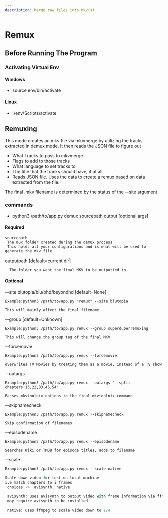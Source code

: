 ```yaml
---
description: Merge raw files into mkv(s)
---
```


# Remux



## Before Running The Program

### Activating Virtual Env

#### Windows

* source env/bin/activate

#### Linux

* .\env\Scripts\activate

## Remuxing

This mode creates an mkv file via mkvmerge by utilizing the tracks extracted in demux mode. It then reads the JSON file to figure out

* What Tracks to pass to mkvmerge
* Flags to add to those tracks
* What language to set tracks to
* The title that the tracks should have, if at all
* Reads JSON file. Uses the data to create a remux based on data extracted from the file.

The final .mkv filename is determined by the status of the --site argument

### commands

* python3 /path/to/app.py demux sourcepath output \[optional args]

#### Required

```
sourcepath 
 The mux folder created during the demux process
 This holds all your configurations and is what will be used to generate the mkv file
```

outputpath \[default=current dir]

```
  The folder you want the final MKV to be outputted to
```

#### Optional

\--site blutopia/blu/bhd/beyondhd \[default=None]

```
Example:python3 /path/to/app.py "remux" --site blutopia

This will mainly affect the final filename
```

\--group \[default=Unknown]

```
Example:python3 /path/to/app.py remux --group superduperremuxing

This will change the group tag of the final MKV
```

\--forcemovie

```
Example:python3 /path/to/app.py remux --forcemovie

overwrites TV Movies by treating them as a movie, instead of a TV show
```

\--outargs

```
Example:python3 /path/to/app.py remux --outargs "--split chapters:13,22,33,45,54"

Passes mkvtoolnix options to the final mkvtoolnix command
```

\--skipnamecheck

```
Example:python3 /path/to/app.py remux --skipnamecheck

Skip confirmation of filenames
```

\--episodename

```
Example:python3 /path/to/app.py remux --episodename

Searches Wiki or TMDB for episode titles, adds to filename
```

\--scale

```python
Example:python3 /path/to/app.py remux --scale native

Scale down video for test on local machine
i.e match chapters to i frames
 choices ->  avisynth, native
 
 avisynth: uses avisynth to output video with frame information via ffms2
 may require avisynth to be installed
 
 native: uses ffmpeg to scale video down to 1/4

```

###
